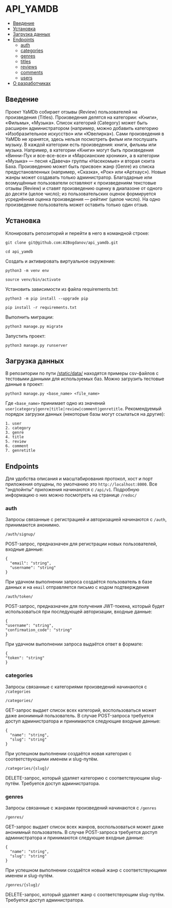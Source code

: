 # API_YAMDB
- [Введение](#введение)
- [Установка](#установка)
- [Загрузка данных](#загрузка-данных)
- [Endpoints](#endpoints)
  - [auth](#auth)
  - [categories](#categories)
  - [genres](#genres)
  - [titles](#titles)
  - [reviews](#reviews)
  - [comments](#comments)
  - [users](#users)
- [О разработчиках](#о-разработчиках)

## Введение
Проект YaMDb собирает отзывы (Review) пользователей на произведения (Titles). Произведения делятся на категории: «Книги», «Фильмы», «Музыка». Список категорий (Category) может быть расширен администратором (например, можно добавить категорию «Изобразительное искусство» или «Ювелирка»).
Сами произведения в YaMDb не хранятся, здесь нельзя посмотреть фильм или послушать музыку.
В каждой категории есть произведения: книги, фильмы или музыка. Например, в категории «Книги» могут быть произведения «Винни-Пух и все-все-все» и «Марсианские хроники», а в категории «Музыка» — песня «Давеча» группы «Насекомые» и вторая сюита Баха.
Произведению может быть присвоен жанр (Genre) из списка предустановленных (например, «Сказка», «Рок» или «Артхаус»). Новые жанры может создавать только администратор.
Благодарные или возмущённые пользователи оставляют к произведениям текстовые отзывы (Review) и ставят произведению оценку в диапазоне от одного до десяти (целое число); из пользовательских оценок формируется усреднённая оценка произведения — рейтинг (целое число). На одно произведение пользователь может оставить только один отзыв.

## Установка

Клонировать репозиторий и перейти в него в командной строке:

```
git clone git@github.com:AIBogdanov/api_yamdb.git
```

```
cd api_yamdb
```

Cоздать и активировать виртуальное окружение:

```
python3 -m venv env
```

```
source venv/bin/activate
```

Установить зависимости из файла requirements.txt:

```
python3 -m pip install --upgrade pip
```

```
pip install -r requirements.txt
```

Выполнить миграции:

```
python3 manage.py migrate
```

Запустить проект:

```
python3 manage.py runserver
```

## Загрузка данных
В репозитории по пути [/static/data/](/tree/feature/auth/api_yamdb/static/data) находятся примеры csv-файлов c тестовыми данными для используемых баз.
Можно загрузить тестовые данные в проект:
```
python3 manage.py <base_name> <file_name>
```
Где ```<base_name>``` принимает одно из значений ```user|category|genre|title|review|comment|genretitle```.
Рекомендуемый порядок загрузки данных (некоторые базы могут ссылаться на другие):
```
1. user
2. category
3. genre
4. title
5. review
6. comment
7. genretitle
```

## Endpoints
Для удобства описания и масштабирования протокол, хост и порт приложения опущены, по умолчанию это ```http://localhost:8000```. Все "эндпойнты" приложения начинаются с ```/api/v1```. 
Подробную информацию о них можно посмотреть на странице ```/redoc/```

### auth
Запросы связанные с регистрацией и авторизацией начинаются с ```/auth```, принимаются анонимно.
```
/auth/signup/
```
POST-запрос, предназначен для регистрации новых пользователей, входные данные:
```
{
  "email": "string",
  "username": "string"
}
```
При удачном выполнении запроса создаётся пользователь в базе данных и на ```email``` отправляется письмо с кодом подтверждения

```
/auth/token/
```
POST-запрос, предназначен для получения JWT-токена, который будет использоваться при последующей авторизации, входные данные:
```
{
"username": "string",
"confirmation_code": "string"
}
```
При удачном выполнении запроса выдаётся ответ в формате:
```
{
"token": "string"
}
```

### categories
Запросы связанные с категориями произведений начинаются с ```/categories```
```
/categories/
```
GET-запрос выдает список всех категорий, воспользоваться может даже анонимный пользователь. В случае POST-запроса требуется доступ администратора и принимаются следующие входные данные:
```
{
  "name": "string",
  "slug": "string"
}
```
При успешном выполнении создаётся новая категория с соответствующими именем и slug-путём.
```
/categories/{slug}/
```
DELETE-запрос, который удаляет категорию с соответствующим slug-путём. Требуется доступ администратора.

### genres
Запросы связанные с жанрами произведений начинаются с ```/genres```
```
/genres/
```
GET-запрос выдает список всех жанров, воспользоваться может даже анонимный пользователь. В случае POST-запроса требуется доступ администратора и принимаются следующие входные данные:
```
{
  "name": "string",
  "slug": "string"
}
```
При успешном выполнении создаётся новый жанр с соответствующими именем и slug-путём.
```
/genres/{slug}/
```
DELETE-запрос, который удаляет жанр с соответствующим slug-путём. Требуется доступ администратора.
